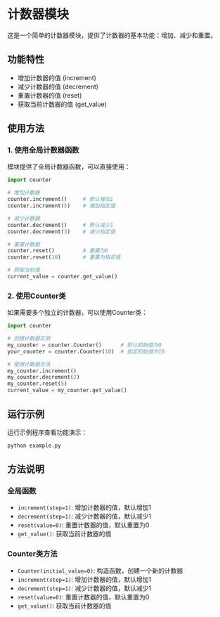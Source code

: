# 计数器模块

这是一个简单的计数器模块，提供了计数器的基本功能：增加、减少和重置。

## 功能特性

- 增加计数器的值 (increment)
- 减少计数器的值 (decrement)
- 重置计数器的值 (reset)
- 获取当前计数器的值 (get_value)

## 使用方法

### 1. 使用全局计数器函数

模块提供了全局计数器函数，可以直接使用：

```python
import counter

# 增加计数器
counter.increment()     # 默认增加1
counter.increment(5)    # 增加指定值

# 减少计数器
counter.decrement()     # 默认减少1
counter.decrement(3)    # 减少指定值

# 重置计数器
counter.reset()         # 重置为0
counter.reset(10)       # 重置为指定值

# 获取当前值
current_value = counter.get_value()
```

### 2. 使用Counter类

如果需要多个独立的计数器，可以使用Counter类：

```python
import counter

# 创建计数器实例
my_counter = counter.Counter()      # 默认初始值为0
your_counter = counter.Counter(10)  # 指定初始值为10

# 使用计数器方法
my_counter.increment()
my_counter.decrement(2)
my_counter.reset(5)
current_value = my_counter.get_value()
```

## 运行示例

运行示例程序查看功能演示：

```bash
python example.py
```

## 方法说明

### 全局函数

- `increment(step=1)`: 增加计数器的值，默认增加1
- `decrement(step=1)`: 减少计数器的值，默认减少1
- `reset(value=0)`: 重置计数器的值，默认重置为0
- `get_value()`: 获取当前计数器的值

### Counter类方法

- `Counter(initial_value=0)`: 构造函数，创建一个新的计数器
- `increment(step=1)`: 增加计数器的值，默认增加1
- `decrement(step=1)`: 减少计数器的值，默认减少1
- `reset(value=0)`: 重置计数器的值，默认重置为0
- `get_value()`: 获取当前计数器的值